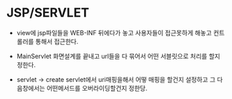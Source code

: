 # JSP/SERVLET

* view에 jsp파일들을 WEB-INF 뒤에다가 놓고 사용자들이 접근못하게 해놓고
  컨트롤러를 통해서 접근한다.


* MainServlet 화면설계를 끝내고 url들을 다 묶어서 어떤 서블릿으로 처리를 할지 정한다.

* servlet -> create servlet에서 uri매핑을해서 어떻 매핑을 할건지 설정하고 그 다음창에서는 어떤메서드를 오버라이딩할건지 정한당.
